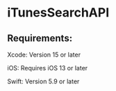 # iTunesSearchAPI

## Requirements:

  Xcode: Version 15 or later
  
  iOS: Requires iOS 13 or later
  
  Swift: Version 5.9 or later
